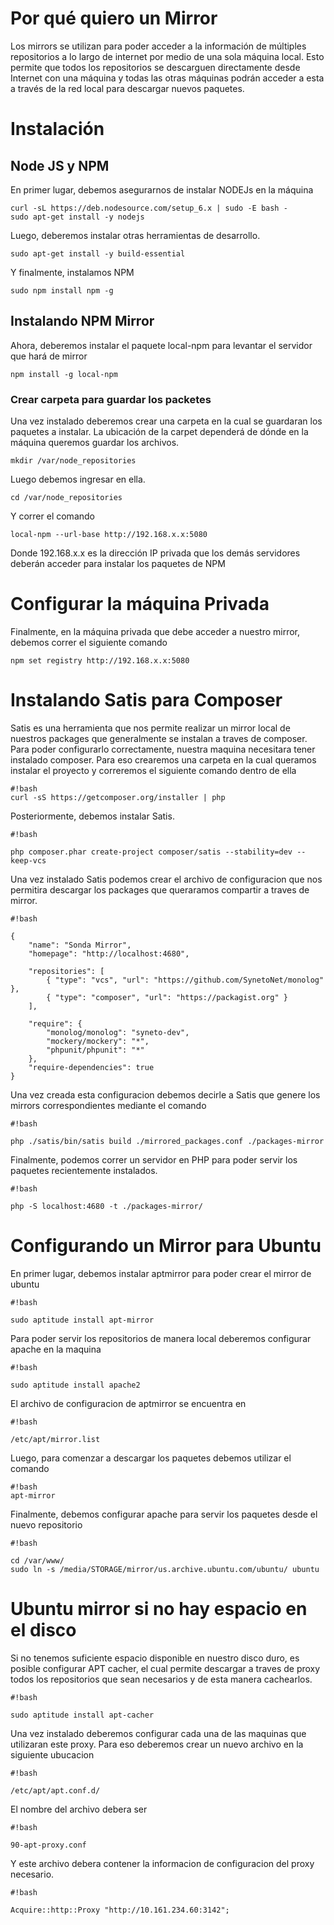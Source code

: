 # Por qué quiero un Mirror #

Los mirrors se utilizan para poder acceder a la información de múltiples repositorios a lo largo de internet por medio de una sola máquina local. Esto permite que todos los repositorios se descarguen directamente desde Internet con una máquina y todas las otras máquinas podrán acceder a esta a través de la red local para descargar nuevos paquetes.

# Instalación #

## Node JS y NPM ##

En primer lugar, debemos asegurarnos de instalar NODEJs en la máquina 

```
curl -sL https://deb.nodesource.com/setup_6.x | sudo -E bash -
sudo apt-get install -y nodejs
```

Luego, deberemos instalar otras herramientas de desarrollo.

```
sudo apt-get install -y build-essential
```

Y finalmente, instalamos NPM

```
sudo npm install npm -g
``` 

## Instalando NPM Mirror ##

Ahora, deberemos instalar el paquete local-npm para levantar el servidor que hará de mirror

```
npm install -g local-npm
```

### Crear carpeta para guardar los packetes ###
Una vez instalado deberemos crear una carpeta en la cual se guardaran los paquetes a instalar. La ubicación de la carpet dependerá de dónde en la máquina queremos guardar los archivos.

```
mkdir /var/node_repositories
```

Luego debemos ingresar en ella.

```
cd /var/node_repositories
```

Y correr el comando

```
local-npm --url-base http://192.168.x.x:5080
```

Donde 192.168.x.x es la dirección IP privada que los demás servidores deberán acceder para instalar los paquetes de NPM

# Configurar la máquina Privada #

Finalmente, en la máquina privada que debe acceder a nuestro mirror, debemos correr el siguiente comando

```
npm set registry http://192.168.x.x:5080
``` 

# Instalando Satis para Composer #

Satis es una herramienta que nos permite realizar un mirror local de nuestros packages que generalmente se instalan a traves de composer. Para poder configurarlo correctamente, nuestra maquina necesitara tener instalado composer.
Para eso crearemos una carpeta en la cual queramos instalar el proyecto y correremos el siguiente comando dentro de ella

```
#!bash
curl -sS https://getcomposer.org/installer | php

```

Posteriormente, debemos instalar Satis.


```
#!bash

php composer.phar create-project composer/satis --stability=dev --keep-vcs 
```

Una vez instalado Satis podemos crear el archivo de configuracion que nos permitira descargar los packages que queraramos compartir a traves de mirror.


```
#!bash

{
    "name": "Sonda Mirror",
    "homepage": "http://localhost:4680",
 
    "repositories": [
        { "type": "vcs", "url": "https://github.com/SynetoNet/monolog" },
        { "type": "composer", "url": "https://packagist.org" }
    ],
 
    "require": {
        "monolog/monolog": "syneto-dev",
        "mockery/mockery": "*",
        "phpunit/phpunit": "*"
    },
    "require-dependencies": true
}
```

Una vez creada esta configuracion debemos decirle a Satis que genere los mirrors correspondientes mediante el comando


```
#!bash

php ./satis/bin/satis build ./mirrored_packages.conf ./packages-mirror

```

Finalmente, podemos correr un servidor en PHP para poder servir los paquetes recientemente instalados.


```
#!bash

php -S localhost:4680 -t ./packages-mirror/
```

# Configurando un Mirror para Ubuntu #

En primer lugar, debemos instalar aptmirror para poder crear el mirror de ubuntu


```
#!bash

sudo aptitude install apt-mirror
```

Para poder servir los repositorios de manera local deberemos configurar apache en la maquina


```
#!bash

sudo aptitude install apache2
```

El archivo de configuracion de aptmirror se encuentra en 

```
#!bash

/etc/apt/mirror.list
```

Luego, para comenzar a descargar los paquetes debemos utilizar el comando


```
#!bash
apt-mirror

```

Finalmente, debemos configurar apache para servir los paquetes desde el nuevo repositorio


```
#!bash

cd /var/www/
sudo ln -s /media/STORAGE/mirror/us.archive.ubuntu.com/ubuntu/ ubuntu
```

# Ubuntu mirror si no hay espacio en el disco #

Si no tenemos suficiente espacio disponible en nuestro disco duro, es posible configurar APT cacher, el cual permite descargar a traves de proxy todos los repositorios que sean necesarios y de esta manera cachearlos.


```
#!bash

sudo aptitude install apt-cacher
```

Una vez instalado deberemos configurar cada una de las maquinas que utilizaran este proxy. Para eso deberemos crear un nuevo archivo en la siguiente ubucacion


```
#!bash

/etc/apt/apt.conf.d/
```

El nombre del archivo debera ser 

```
#!bash

90-apt-proxy.conf 
```

Y este archivo debera contener la informacion de configuracion del proxy necesario.


```
#!bash

Acquire::http::Proxy "http://10.161.234.60:3142";
```